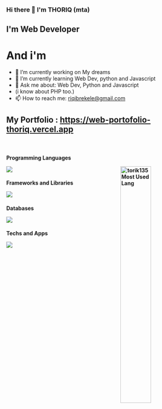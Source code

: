 ### Hi there 👋  I'm THORIQ (mta)

## I'm Web Developer

# And i'm 

- 🔭 I’m currently working on My dreams
- 🌱 I’m currently learning Web Dev, python and Javascript
- 💬 Ask me about: Web Dev, Python and Javascript
- (i know about PHP too.)
- 📫 How to reach me: riqibrekele@gmail.com

## My Portfolio : https://web-portofolio-thoriq.vercel.app

<br/>
<p>
  <h4>Programming Languages</p>
  <img src="https://skillicons.dev/icons?i=js,ts,python,php" />

  <img width="40%" align="right" alt="torik135 Most Used Lang" src="https://github-readme-stats.vercel.app/api/top-langs/?username=torik135&layout=compact&show_icons=true&hide_border=true" />

  <br/>
  <h4>Frameworks and Libraries</p>
  <img src="https://skillicons.dev/icons?i=react,nextjs,svelte,astro,laravel,django,bootstrap,tailwindcss,materialui" />
  <br/>
  <h4>Databases</p>
  <img src="https://skillicons.dev/icons?i=mysql,mongodb,sqlite" />
  <br/>
  <h4>Techs and Apps</p>
  <img src="https://skillicons.dev/icons?i=git,github,nodejs,vscode,bash" />

</p>
<br/>
